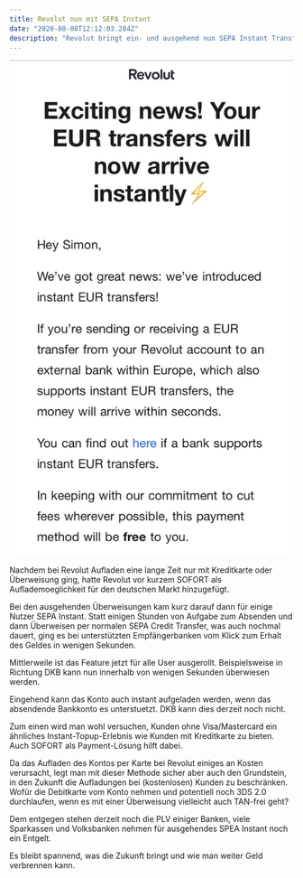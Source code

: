 ```yaml
---
title: Revolut nun mit SEPA Instant
date: "2020-08-08T12:12:03.284Z"
description: "Revolut bringt ein- und ausgehend nun SEPA Instant Transfers"
---
```


![Revolut Email](./email.jpg)

Nachdem bei Revolut Aufladen eine lange Zeit nur mit Kreditkarte oder Überweisung ging,
hatte Revolut vor kurzem SOFORT als Auflademoeglichkeit für den deutschen Markt hinzugefügt.

Bei den ausgehenden Überweisungen kam kurz darauf dann für einige Nutzer SEPA Instant. Statt einigen Stunden von Aufgabe zum Absenden und dann Überweisen per normalen SEPA Credit Transfer, was auch nochmal dauert, ging es bei unterstützten Empfängerbanken vom Klick zum Erhalt des Geldes in wenigen Sekunden.

Mittlerweile ist das Feature jetzt für alle User ausgerollt. Beispielsweise in Richtung DKB kann nun innerhalb von wenigen Sekunden überwiesen werden.

Eingehend kann das Konto auch instant aufgeladen werden, wenn das absendende Bankkonto es unterstuetzt. DKB kann dies derzeit noch nicht.

Zum einen wird man wohl versuchen, Kunden ohne Visa/Mastercard ein ähnliches Instant-Topup-Erlebnis wie Kunden mit Kreditkarte zu bieten. Auch SOFORT als Payment-Lösung hilft dabei.

Da das Aufladen des Kontos per Karte bei Revolut einiges an Kosten verursacht, legt man mit dieser Methode sicher aber auch den Grundstein, in den Zukunft die Aufladungen bei (kostenlosen) Kunden zu beschränken. Wofür die Debitkarte vom Konto nehmen und potentiell noch 3DS 2.0 durchlaufen, wenn es mit einer Überweisung vielleicht auch TAN-frei geht?

Dem entgegen stehen derzeit noch die PLV einiger Banken, viele Sparkassen und Volksbanken nehmen für ausgehendes SPEA Instant noch ein Entgelt.

Es bleibt spannend, was die Zukunft bringt und wie man weiter Geld verbrennen kann.
